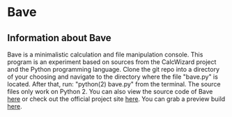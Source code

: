 <h1>Bave</h1>
<h2>Information about Bave</h2>
<p>Bave is a minimalistic calculation and file manipulation console.
This program is an experiment based on sources from the CalcWizard project and the Python programming language.
Clone the git repo into a directory of your choosing and navigate to the directory where the file "bave.py" is located.
After that, run: "python(2) bave.py" from the terminal. The source files only work on Python 2. You can also view the source code of Bave <a href="https://github.com/al3xv3gas/bave/">here</a> or check out the official project site <a href="https://al3xv3gas.github.io/bave">here</a>. You can grab a preview build <a href="https://al3xv3gas.github.i/bavedl.html">here</a>.</p>
